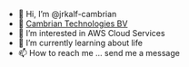- 👋 Hi, I’m @jrkalf-cambrian
- :office: [Cambrian Technologies BV](https://www.cambrian-technologies.com)
- 👀 I’m interested in AWS Cloud Services
- 🌱 I’m currently learning about life
- 📫 How to reach me ... send me a message

<!---
jrkalf-cambrian/jrkalf-cambrian is a ✨ special ✨ repository because its `README.md` (this file) appears on your GitHub profile.
You can click the Preview link to take a look at your changes.
--->
